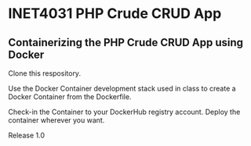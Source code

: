 #  INET4031 PHP Crude CRUD App

## Containerizing the PHP Crude CRUD App using Docker

Clone this respository.

Use the Docker Container development stack used in class to create a Docker Container from the Dockerfile.

Check-in the Container to your DockerHub registry account.  Deploy the container wherever you want.

Release 1.0
